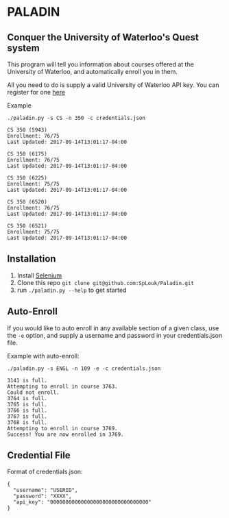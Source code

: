 # PALADIN

## Conquer the University of Waterloo's Quest system

This program will tell you information about courses offered at the University of Waterloo,
and automatically enroll you in them.

All you need to do is supply a valid University of Waterloo API key. You can register
for one [here](https://uwaterloo.ca/api/register)

Example

```
./paladin.py -s CS -n 350 -c credentials.json

CS 350 (5943)
Enrollment: 76/75
Last Updated: 2017-09-14T13:01:17-04:00

CS 350 (6175)
Enrollment: 76/75
Last Updated: 2017-09-14T13:01:17-04:00

CS 350 (6225)
Enrollment: 75/75
Last Updated: 2017-09-14T13:01:17-04:00

CS 350 (6520)
Enrollment: 76/75
Last Updated: 2017-09-14T13:01:17-04:00

CS 350 (6521)
Enrollment: 75/75
Last Updated: 2017-09-14T13:01:17-04:00
```

## Installation

1. Install [Selenium](http://selenium-python.readthedocs.io/installation.html)
2. Clone this repo `git clone git@github.com:SpLouk/Paladin.git`
3. run `./paladin.py --help` to get started

## Auto-Enroll

If you would like to auto enroll in any available section of a given class, use the `-e` option,
and supply a username and password in your credentials.json file.

Example with auto-enroll:
```
./paladin.py -s ENGL -n 109 -e -c credentials.json 

3141 is full.
Attempting to enroll in course 3763.
Could not enroll.
3764 is full.
3765 is full.
3766 is full.
3767 is full.
3768 is full.
Attempting to enroll in course 3769.
Success! You are now enrolled in 3769.
```

## Credential File

Format of credentials.json:
```
{
  "username": "USERID",
  "password": "XXXX",
  "api_key": "00000000000000000000000000000000"
}
```
